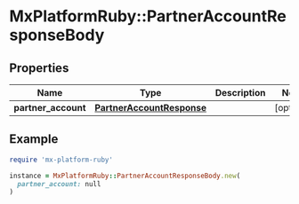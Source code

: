 # MxPlatformRuby::PartnerAccountResponseBody

## Properties

| Name | Type | Description | Notes |
| ---- | ---- | ----------- | ----- |
| **partner_account** | [**PartnerAccountResponse**](PartnerAccountResponse.md) |  | [optional] |

## Example

```ruby
require 'mx-platform-ruby'

instance = MxPlatformRuby::PartnerAccountResponseBody.new(
  partner_account: null
)
```

